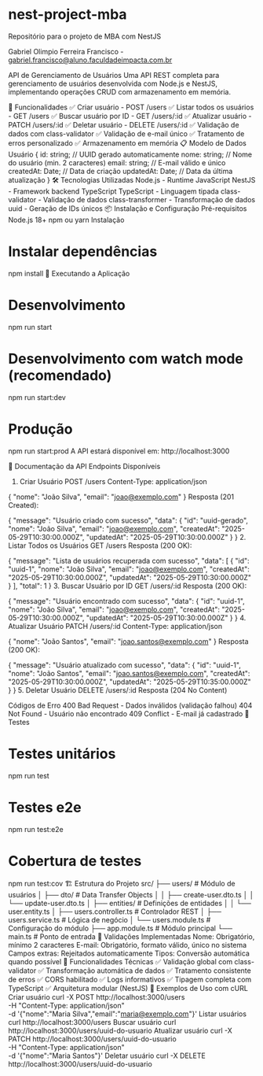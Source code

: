 # nest-project-mba
Repositório para o projeto de MBA com NestJS

Gabriel Olimpio Ferreira Francisco - gabriel.francisco@aluno.faculdadeimpacta.com.br


API de Gerenciamento de Usuários
Uma API REST completa para gerenciamento de usuários desenvolvida com Node.js e NestJS, implementando operações CRUD com armazenamento em memória.

🚀 Funcionalidades
✅ Criar usuário - POST /users
✅ Listar todos os usuários - GET /users
✅ Buscar usuário por ID - GET /users/:id
✅ Atualizar usuário - PATCH /users/:id
✅ Deletar usuário - DELETE /users/:id
✅ Validação de dados com class-validator
✅ Validação de e-mail único
✅ Tratamento de erros personalizado
✅ Armazenamento em memória
📋 Modelo de Dados
Usuário
{
  id: string; // UUID gerado automaticamente
  nome: string; // Nome do usuário (min. 2 caracteres)
  email: string; // E-mail válido e único
  createdAt: Date; // Data de criação
  updatedAt: Date; // Data da última atualização
}
🛠️ Tecnologias Utilizadas
Node.js - Runtime JavaScript
NestJS - Framework backend TypeScript
TypeScript - Linguagem tipada
class-validator - Validação de dados
class-transformer - Transformação de dados
uuid - Geração de IDs únicos
📦 Instalação e Configuração
Pré-requisitos
Node.js 18+
npm ou yarn
Instalação
# Instalar dependências
npm install
🚀 Executando a Aplicação
# Desenvolvimento
npm run start

# Desenvolvimento com watch mode (recomendado)
npm run start:dev

# Produção
npm run start:prod
A API estará disponível em: http://localhost:3000

📖 Documentação da API
Endpoints Disponíveis
1. Criar Usuário
POST /users
Content-Type: application/json

{
  "nome": "João Silva",
  "email": "joao@exemplo.com"
}
Resposta (201 Created):

{
  "message": "Usuário criado com sucesso",
  "data": {
    "id": "uuid-gerado",
    "nome": "João Silva",
    "email": "joao@exemplo.com",
    "createdAt": "2025-05-29T10:30:00.000Z",
    "updatedAt": "2025-05-29T10:30:00.000Z"
  }
}
2. Listar Todos os Usuários
GET /users
Resposta (200 OK):

{
  "message": "Lista de usuários recuperada com sucesso",
  "data": [
    {
      "id": "uuid-1",
      "nome": "João Silva",
      "email": "joao@exemplo.com",
      "createdAt": "2025-05-29T10:30:00.000Z",
      "updatedAt": "2025-05-29T10:30:00.000Z"
    }
  ],
  "total": 1
}
3. Buscar Usuário por ID
GET /users/:id
Resposta (200 OK):

{
  "message": "Usuário encontrado com sucesso",
  "data": {
    "id": "uuid-1",
    "nome": "João Silva",
    "email": "joao@exemplo.com",
    "createdAt": "2025-05-29T10:30:00.000Z",
    "updatedAt": "2025-05-29T10:30:00.000Z"
  }
}
4. Atualizar Usuário
PATCH /users/:id
Content-Type: application/json

{
  "nome": "João Santos",
  "email": "joao.santos@exemplo.com"
}
Resposta (200 OK):

{
  "message": "Usuário atualizado com sucesso",
  "data": {
    "id": "uuid-1",
    "nome": "João Santos",
    "email": "joao.santos@exemplo.com",
    "createdAt": "2025-05-29T10:30:00.000Z",
    "updatedAt": "2025-05-29T10:35:00.000Z"
  }
}
5. Deletar Usuário
DELETE /users/:id
Resposta (204 No Content)

Códigos de Erro
400 Bad Request - Dados inválidos (validação falhou)
404 Not Found - Usuário não encontrado
409 Conflict - E-mail já cadastrado
🧪 Testes
# Testes unitários
npm run test

# Testes e2e
npm run test:e2e

# Cobertura de testes
npm run test:cov
🏗️ Estrutura do Projeto
src/
├── users/                    # Módulo de usuários
│   ├── dto/                 # Data Transfer Objects
│   │   ├── create-user.dto.ts
│   │   └── update-user.dto.ts
│   ├── entities/            # Definições de entidades
│   │   └── user.entity.ts
│   ├── users.controller.ts  # Controlador REST
│   ├── users.service.ts     # Lógica de negócio
│   └── users.module.ts      # Configuração do módulo
├── app.module.ts            # Módulo principal
└── main.ts                  # Ponto de entrada
📝 Validações Implementadas
Nome: Obrigatório, mínimo 2 caracteres
E-mail: Obrigatório, formato válido, único no sistema
Campos extras: Rejeitados automaticamente
Tipos: Conversão automática quando possível
🔧 Funcionalidades Técnicas
✅ Validação global com class-validator
✅ Transformação automática de dados
✅ Tratamento consistente de erros
✅ CORS habilitado
✅ Logs informativos
✅ Tipagem completa com TypeScript
✅ Arquitetura modular (NestJS)
🎯 Exemplos de Uso com cURL
Criar usuário
curl -X POST http://localhost:3000/users \
  -H "Content-Type: application/json" \
  -d '{"nome":"Maria Silva","email":"maria@exemplo.com"}'
Listar usuários
curl http://localhost:3000/users
Buscar usuário
curl http://localhost:3000/users/uuid-do-usuario
Atualizar usuário
curl -X PATCH http://localhost:3000/users/uuid-do-usuario \
  -H "Content-Type: application/json" \
  -d '{"nome":"Maria Santos"}'
Deletar usuário
curl -X DELETE http://localhost:3000/users/uuid-do-usuario
